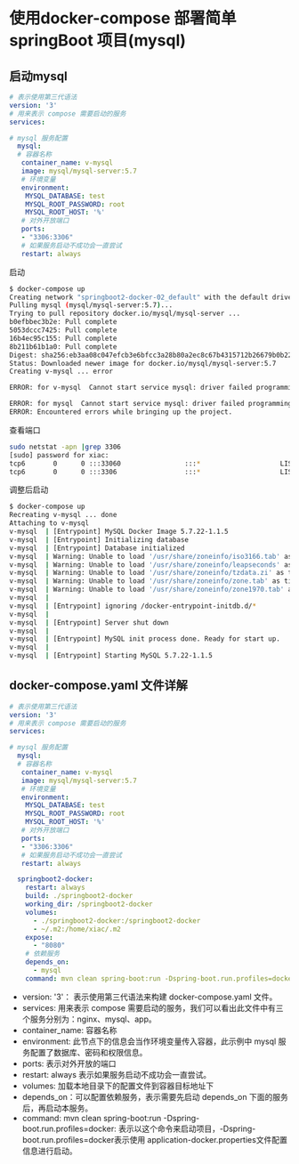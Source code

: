 # 使用docker-compose 部署简单 springBoot 项目(mysql)

## 启动mysql
```yaml
# 表示使用第三代语法
version: '3'
# 用来表示 compose 需要启动的服务
services:

# mysql 服务配置
  mysql:
  # 容器名称
   container_name: v-mysql
   image: mysql/mysql-server:5.7
   # 环境变量
   environment:
    MYSQL_DATABASE: test
    MYSQL_ROOT_PASSWORD: root
    MYSQL_ROOT_HOST: '%'
   # 对外开放端口
   ports:
   - "3306:3306"
   # 如果服务启动不成功会一直尝试
   restart: always
```
启动 
```sh
$ docker-compose up
Creating network "springboot2-docker-02_default" with the default driver
Pulling mysql (mysql/mysql-server:5.7)...
Trying to pull repository docker.io/mysql/mysql-server ...
b0efbbec3b2e: Pull complete
5053dccc7425: Pull complete
16b4ec95c155: Pull complete
8b211b61b1a0: Pull complete
Digest: sha256:eb3aa08c047efcb3e6bfcc3a28b80a2ec8c67b4315712b26679b0b22320f0b4a
Status: Downloaded newer image for docker.io/mysql/mysql-server:5.7
Creating v-mysql ... error

ERROR: for v-mysql  Cannot start service mysql: driver failed programming external connectivity on endpoint v-mysql (60f881aef4b4bd36805defbae245a298a88639003d9adc2cb72ca19b7c1909ae): Error starting userland proxy: listen tcp 0.0.0.0:3306: bind: address already in use

ERROR: for mysql  Cannot start service mysql: driver failed programming external connectivity on endpoint v-mysql (60f881aef4b4bd36805defbae245a298a88639003d9adc2cb72ca19b7c1909ae): Error starting userland proxy: listen tcp 0.0.0.0:3306: bind: address already in use
ERROR: Encountered errors while bringing up the project.

```
查看端口
```sh
sudo netstat -apn |grep 3306
[sudo] password for xiac:
tcp6       0      0 :::33060                :::*                    LISTEN      1269/mysqld
tcp6       0      0 :::3306                 :::*                    LISTEN      1269/mysqld
```
调整后启动
```sh
$ docker-compose up
Recreating v-mysql ... done
Attaching to v-mysql
v-mysql  | [Entrypoint] MySQL Docker Image 5.7.22-1.1.5
v-mysql  | [Entrypoint] Initializing database
v-mysql  | [Entrypoint] Database initialized
v-mysql  | Warning: Unable to load '/usr/share/zoneinfo/iso3166.tab' as time zone. Skipping it.
v-mysql  | Warning: Unable to load '/usr/share/zoneinfo/leapseconds' as time zone. Skipping it.
v-mysql  | Warning: Unable to load '/usr/share/zoneinfo/tzdata.zi' as time zone. Skipping it.
v-mysql  | Warning: Unable to load '/usr/share/zoneinfo/zone.tab' as time zone. Skipping it.
v-mysql  | Warning: Unable to load '/usr/share/zoneinfo/zone1970.tab' as time zone. Skipping it.
v-mysql  |
v-mysql  | [Entrypoint] ignoring /docker-entrypoint-initdb.d/*
v-mysql  |
v-mysql  | [Entrypoint] Server shut down
v-mysql  |
v-mysql  | [Entrypoint] MySQL init process done. Ready for start up.
v-mysql  |
v-mysql  | [Entrypoint] Starting MySQL 5.7.22-1.1.5

```

## docker-compose.yaml 文件详解
```yaml
# 表示使用第三代语法
version: '3'
# 用来表示 compose 需要启动的服务
services:

# mysql 服务配置
  mysql:
  # 容器名称
   container_name: v-mysql
   image: mysql/mysql-server:5.7
   # 环境变量
   environment:
    MYSQL_DATABASE: test
    MYSQL_ROOT_PASSWORD: root
    MYSQL_ROOT_HOST: '%'
   # 对外开放端口
   ports:
   - "3306:3306"
   # 如果服务启动不成功会一直尝试
   restart: always

  springboot2-docker:
    restart: always
    build: ./springboot2-docker
    working_dir: /springboot2-docker
    volumes:
      - ./springboot2-docker:/springboot2-docker
      - ~/.m2:/home/xiac/.m2
    expose:
      - "8080"
    # 依赖服务
    depends_on:
      - mysql
    command: mvn clean spring-boot:run -Dspring-boot.run.profiles=docker
```
+ version: '3'： 表示使用第三代语法来构建 docker-compose.yaml 文件。
+ services: 用来表示 compose 需要启动的服务，我们可以看出此文件中有三个服务分别为：nginx、mysql、app。
+ container_name: 容器名称
+ environment: 此节点下的信息会当作环境变量传入容器，此示例中 mysql 服务配置了数据库、密码和权限信息。
+ ports: 表示对外开放的端口
+ restart: always 表示如果服务启动不成功会一直尝试。
+ volumes: 加载本地目录下的配置文件到容器目标地址下
+ depends_on：可以配置依赖服务，表示需要先启动 depends_on 下面的服务后，再启动本服务。
+ command: mvn clean spring-boot:run -Dspring-boot.run.profiles=docker: 表示以这个命令来启动项目，-Dspring-boot.run.profiles=docker表示使用 application-docker.properties文件配置信息进行启动。

